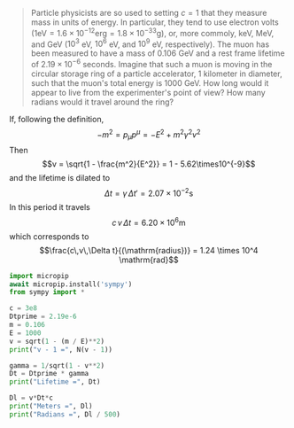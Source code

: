 > Particle physicists are so used to setting $c = 1$ that they measure mass in units of energy. In particular, they tend to use electron volts ($1 \mathrm{eV} = 1.6 \times 10^{-12} \mathrm{erg} = 1.8 \times 10^{-33} \mathrm{g}$), or, more commoly, keV, MeV, and GeV ($10^3$ eV, $10^6$ eV, and $10^9$ eV, respectively). The muon has been measured to have a mass of $0.106$ GeV and a rest frame lifetime of $2.19 \times 10^{-6}$ seconds. Imagine that such a muon is moving in the circular storage ring of a particle accelerator, 1 kilometer in diameter, such that the muon's total energy is 1000 GeV. How long would it appear to live from the experimenter's point of view? How many radians would it travel around the ring?

If, following the definition, $$-m^2 = p_\mu p^\mu = - E^2 + m^2 \gamma^2 v^2$$
Then $$v = \sqrt{1 - \frac{m^2}{E^2}} = 1 - 5.62\times10^{-9}$$
and the lifetime is dilated to $$\Delta t = \gamma \, \Delta t' = 2.07\times10^{-2}\mathrm{s}$$
In this period it travels $$c \, v \, \Delta t = 6.20 \times 10^6 \mathrm m$$
which corresponds to $$\frac{c\,v\,\Delta t}{(\mathrm{radius})} = 1.24 \times 10^4 \mathrm{rad}$$
```python
import micropip
await micropip.install('sympy')  
from sympy import *

c = 3e8
Dtprime = 2.19e-6
m = 0.106
E = 1000
v = sqrt(1 - (m / E)**2)
print("v - 1 =", N(v - 1))

gamma = 1/sqrt(1 - v**2)
Dt = Dtprime * gamma
print("Lifetime =", Dt)

Dl = v*Dt*c
print("Meters =", Dl)
print("Radians =", Dl / 500)
```